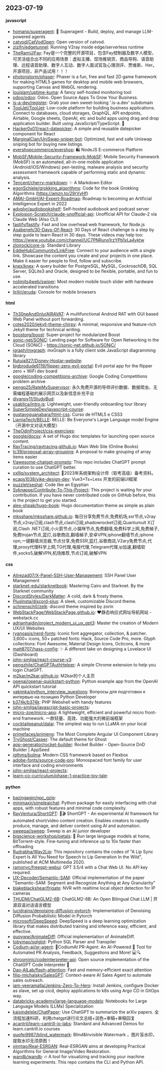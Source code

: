 ## 2023-07-19

#### javascript
* [homanp/superagent](https://github.com/homanp/superagent): 🥷 Superagent - Build, deploy, and manage LLM-powered agents
* [catvod/CatVodOpen](https://github.com/catvod/CatVodOpen): Open version of catvod.
* [zizifn/edgetunnel](https://github.com/zizifn/edgetunnel): Running V2ray inside edge/serverless runtime
* [TheRamU/Fay](https://github.com/TheRamU/Fay): Fay是一个完整的开源项目，包含Fay控制器及数字人模型，可灵活组合出不同的应用场景：虚拟主播、现场推销货、商品导购、语音助理、远程语音助理、数字人互动、数字人面试官及心理测评、贾维斯、Her。 开源项目，非产品试用！！！
* [photonstorm/phaser](https://github.com/photonstorm/phaser): Phaser is a fun, free and fast 2D game framework for making HTML5 games for desktop and mobile web browsers, supporting Canvas and WebGL rendering.
* [louislam/uptime-kuma](https://github.com/louislam/uptime-kuma): A fancy self-hosted monitoring tool
* [odoo/odoo](https://github.com/odoo/odoo): Odoo. Open Source Apps To Grow Your Business.
* [is-a-dev/register](https://github.com/is-a-dev/register): Grab your own sweet-looking '.is-a.dev' subdomain
* [ToolJet/ToolJet](https://github.com/ToolJet/ToolJet): Low-code platform for building business applications. Connect to databases, cloud storages, GraphQL, API endpoints, Airtable, Google sheets, OpenAI, etc and build apps using drag and drop application builder. Built using JavaScript/TypeScript. 🚀
* [Hacker0x01/react-datepicker](https://github.com/Hacker0x01/react-datepicker): A simple and reusable datepicker component for React
* [MarginalClan/UniSwap-sniper-bot](https://github.com/MarginalClan/UniSwap-sniper-bot): Optimized, fast and safe Uniswap sniping bot for buying new listings.
* [evershopcommerce/evershop](https://github.com/evershopcommerce/evershop): 🛍️ NodeJS E-commerce Platform
* [MobSF/Mobile-Security-Framework-MobSF](https://github.com/MobSF/Mobile-Security-Framework-MobSF): Mobile Security Framework (MobSF) is an automated, all-in-one mobile application (Android/iOS/Windows) pen-testing, malware analysis and security assessment framework capable of performing static and dynamic analysis.
* [Tencent/cherry-markdown](https://github.com/Tencent/cherry-markdown): ✨ A Markdown Editor
* [egonSchiele/grokking_algorithms](https://github.com/egonSchiele/grokking_algorithms): Code for the book Grokking Algorithms (https://amzn.to/29rVyHf)
* [AMAI-GmbH/AI-Expert-Roadmap](https://github.com/AMAI-GmbH/AI-Expert-Roadmap): Roadmap to becoming an Artificial Intelligence Expert in 2022
* [advplyr/audiobookshelf](https://github.com/advplyr/audiobookshelf): Self-hosted audiobook and podcast server
* [Explosion-Scratch/claude-unofficial-api](https://github.com/Explosion-Scratch/claude-unofficial-api): Unofficial API for Claude-2 via Claude Web (Also CLI)
* [fastify/fastify](https://github.com/fastify/fastify): Fast and low overhead web framework, for Node.js
* [Asabeneh/30-Days-Of-React](https://github.com/Asabeneh/30-Days-Of-React): 30 Days of React challenge is a step by step guide to learn React in 30 days. These videos may help too: https://www.youtube.com/channel/UC7PNRuno1rzYPb1xLa4yktw
* [zloirock/core-js](https://github.com/zloirock/core-js): Standard Library
* [EddieHubCommunity/LinkFree](https://github.com/EddieHubCommunity/LinkFree): Connect to your audience with a single link. Showcase the content you create and your projects in one place. Make it easier for people to find, follow and subscribe.
* [knex/knex](https://github.com/knex/knex): A query builder for PostgreSQL, MySQL, CockroachDB, SQL Server, SQLite3 and Oracle, designed to be flexible, portable, and fun to use.
* [nolimits4web/swiper](https://github.com/nolimits4web/swiper): Most modern mobile touch slider with hardware accelerated transitions
* [liriliri/eruda](https://github.com/liriliri/eruda): Console for mobile browsers

#### html
* [Th30neAnd0nly/AIRAVAT](https://github.com/Th30neAnd0nly/AIRAVAT): A multifunctional Android RAT with GUI based Web Panel without port forwarding.
* [cotes2020/jekyll-theme-chirpy](https://github.com/cotes2020/jekyll-theme-chirpy): A minimal, responsive and feature-rich Jekyll theme for technical writing.
* [boostorg/boost](https://github.com/boostorg/boost): Super-project for modularized Boost
* [sonic-net/SONiC](https://github.com/sonic-net/SONiC): Landing page for Software for Open Networking in the Cloud (SONiC) - https://sonic-net.github.io/SONiC/
* [jgraph/mxgraph](https://github.com/jgraph/mxgraph): mxGraph is a fully client side JavaScript diagramming library
* [Rutuja927/Disney-Hostar-website](https://github.com/Rutuja927/Disney-Hostar-website): 
* [bigbrodude6119/flipper-zero-evil-portal](https://github.com/bigbrodude6119/flipper-zero-evil-portal): Evil portal app for the flipper zero + WiFi dev board
* [google/coding-competitions-archive](https://github.com/google/coding-competitions-archive): Google Coding Competitions problem archive
* [pengp25/RateMySupervisor](https://github.com/pengp25/RateMySupervisor): 永久免费开源的导师评价数据、数据爬虫、无需编程基础的展示网页以及新信息补充平台
* [divanov11/StudyBud](https://github.com/divanov11/StudyBud): 
* [usablica/intro.js](https://github.com/usablica/intro.js): Lightweight, user-friendly onboarding tour library
* [SuperSimpleDev/javascript-course](https://github.com/SuperSimpleDev/javascript-course): 
* [gustavoguanabara/html-css](https://github.com/gustavoguanabara/html-css): Curso de HTML5 e CSS3
* [LianjiaTech/BELLE](https://github.com/LianjiaTech/BELLE): BELLE: Be Everyone's Large Language model Engine（开源中文对话大模型）
* [TheOdinProject/css-exercises](https://github.com/TheOdinProject/css-exercises): 
* [google/docsy](https://github.com/google/docsy): A set of Hugo doc templates for launching open source content.
* [RayTracing/raytracing.github.io](https://github.com/RayTracing/raytracing.github.io): Main Web Site (Online Books)
* [tc39/proposal-array-grouping](https://github.com/tc39/proposal-array-grouping): A proposal to make grouping of array items easier
* [f/awesome-chatgpt-prompts](https://github.com/f/awesome-chatgpt-prompts): This repo includes ChatGPT prompt curation to use ChatGPT better.
* [xxlllq/system_architect](https://github.com/xxlllq/system_architect): 💯2023年系统架构设计师（软考高级）备考资料。
* [ecaps1038/yike-design-dev](https://github.com/ecaps1038/yike-design-dev): Vue3+Ts+Less 开发的前端UI框架
* [puzzlet/seshat](https://github.com/puzzlet/seshat): Code like an Egyptian
* [Syknapse/Contribute-To-This-Project](https://github.com/Syknapse/Contribute-To-This-Project): This project is waiting for your contribution. If you have never contributed code on GitHub before, this is the project to get you started.
* [alex-shpak/hugo-book](https://github.com/alex-shpak/hugo-book): Hugo documentation theme as simple as plain book
* [mksshare/mksshare.github.io](https://github.com/mksshare/mksshare.github.io): 每日分享免费节点,免费机场,ssr节点,v2ray节点,v2ray订阅,clash节点,clash订阅,shadowrocket订阅,Quantumult X订阅,Clash .NET订阅,小火箭节点,小猫咪节点,免费翻墙,免费科学上网,免费梯子,免费trojan节点,蓝灯,谷歌商店,翻墙梯子,安卓VPN,iphone翻墙节点,iphone vpn,一键翻墙浏览器,节点分享,免费SSR,蓝灯,谷歌商店,V2ary免费节点,代理,proxy代理科学上网,TG代理,电报代理,Telegram代理,ip加速,翻墙软件,socks5,破解VPN,机场推荐,节点订阅,破解VPN

#### css
* [Alirezad07/X-Panel-SSH-User-Management](https://github.com/Alirezad07/X-Panel-SSH-User-Management): SSH Panel User Management
* [starknet-edu/starknetbook](https://github.com/starknet-edu/starknetbook): Mastering Cairo and Starknet. By the Starknet community
* [DiscordStyles/DarkMatter](https://github.com/DiscordStyles/DarkMatter): A cold, dark & frosty theme.
* [PlusInsta/discord-plus](https://github.com/PlusInsta/discord-plus): A sleek, customizable Discord theme.
* [schnensch0/zelk](https://github.com/schnensch0/zelk): discord theme inspired by zorin
* [WebStackPage/WebStackPage.github.io](https://github.com/WebStackPage/WebStackPage.github.io): ❤️静态响应式网址导航网站 - webstack.cc
* [adrianhajdin/project_modern_ui_ux_gpt3](https://github.com/adrianhajdin/project_modern_ui_ux_gpt3): Master the creation of Modern UX/UI Websites
* [ryanoasis/nerd-fonts](https://github.com/ryanoasis/nerd-fonts): Iconic font aggregator, collection, & patcher. 3,600+ icons, 50+ patched fonts: Hack, Source Code Pro, more. Glyph collections: Font Awesome, Material Design Icons, Octicons, & more
* [matt8707/hass-config](https://github.com/matt8707/hass-config): ✨ A different take on designing a Lovelace UI (Dashboard)
* [john-smilga/react-course-v3](https://github.com/john-smilga/react-course-v3): 
* [pengzhile/ChatGPTAuthHelper](https://github.com/pengzhile/ChatGPTAuthHelper): A simple Chrome extension to help you login ChatGPT.
* [m2kar/m2kar.github.io](https://github.com/m2kar/m2kar.github.io): M2kar的个人主页
* [openai/openai-quickstart-python](https://github.com/openai/openai-quickstart-python): Python example app from the OpenAI API quickstart tutorial
* [yakimka/python_interview_questions](https://github.com/yakimka/python_interview_questions): Вопросы для подготовки к интервью на позицию Python Developer
* [b374k/b374k](https://github.com/b374k/b374k): PHP Webshell with handy features
* [john-smilga/javascript-basic-projects](https://github.com/john-smilga/javascript-basic-projects): 
* [micro-zoe/micro-app](https://github.com/micro-zoe/micro-app): A lightweight, efficient and powerful micro front-end framework. 一款轻量、高效、功能强大的微前端框架
* [cocktailpeanut/dalai](https://github.com/cocktailpeanut/dalai): The simplest way to run LLaMA on your local machine
* [primefaces/primeng](https://github.com/primefaces/primeng): The Most Complete Angular UI Component Library
* [TryGhost/Casper](https://github.com/TryGhost/Casper): The default theme for Ghost
* [app-generator/rocket-builder](https://github.com/app-generator/rocket-builder): Rocket Builder - Open-Source DnD Builder | AppSeed
* [jgthms/bulma](https://github.com/jgthms/bulma): Modern CSS framework based on Flexbox
* [adobe-fonts/source-code-pro](https://github.com/adobe-fonts/source-code-pro): Monospaced font family for user interface and coding environments
* [john-smilga/react-projects](https://github.com/john-smilga/react-projects): 
* [learn-co-curriculum/phase-1-practice-toy-tale](https://github.com/learn-co-curriculum/phase-1-practice-toy-tale): 

#### python
* [bazingagin/npc_gzip](https://github.com/bazingagin/npc_gzip): 
* [minimaxir/simpleaichat](https://github.com/minimaxir/simpleaichat): Python package for easily interfacing with chat apps, with robust features and minimal code complexity.
* [RayVentura/ShortGPT](https://github.com/RayVentura/ShortGPT): 🚀🎬 ShortGPT - An experimental AI framework for automated short/video content creation. Enables creators to rapidly produce, manage, and deliver content using AI and automation.
* [sweepai/sweep](https://github.com/sweepai/sweep): Sweep is an AI junior developer
* [bigscience-workshop/petals](https://github.com/bigscience-workshop/petals): 🌸 Run large language models at home, BitTorrent-style. Fine-tuning and inference up to 10x faster than offloading
* [Rudrabha/Wav2Lip](https://github.com/Rudrabha/Wav2Lip): This repository contains the codes of "A Lip Sync Expert Is All You Need for Speech to Lip Generation In the Wild", published at ACM Multimedia 2020.
* [ramonvc/freegpt-webui](https://github.com/ramonvc/freegpt-webui): GPT 3.5/4 with a Chat Web UI. No API key required.
* [UX-Decoder/Semantic-SAM](https://github.com/UX-Decoder/Semantic-SAM): Official implementation of the paper "Semantic-SAM: Segment and Recognize Anything at Any Granularity"
* [blakeblackshear/frigate](https://github.com/blakeblackshear/frigate): NVR with realtime local object detection for IP cameras
* [THUDM/ChatGLM2-6B](https://github.com/THUDM/ChatGLM2-6B): ChatGLM2-6B: An Open Bilingual Chat LLM | 开源双语对话语言模型
* [lucidrains/denoising-diffusion-pytorch](https://github.com/lucidrains/denoising-diffusion-pytorch): Implementation of Denoising Diffusion Probabilistic Model in Pytorch
* [microsoft/DeepSpeed](https://github.com/microsoft/DeepSpeed): DeepSpeed is a deep learning optimization library that makes distributed training and inference easy, efficient, and effective.
* [guoyww/AnimateDiff](https://github.com/guoyww/AnimateDiff): Official implementation of AnimateDiff.
* [tobymao/sqlglot](https://github.com/tobymao/sqlglot): Python SQL Parser and Transpiler
* [Codium-ai/pr-agent](https://github.com/Codium-ai/pr-agent): 🚀CodiumAI PR-Agent: An AI-Powered 🤖 Tool for Automated PR Analysis, Feedback, Suggestions and More! 💻🔍
* [shroominic/codeinterpreter-api](https://github.com/shroominic/codeinterpreter-api): Open source implementation of the ChatGPT Code Interpreter 👾
* [Dao-AILab/flash-attention](https://github.com/Dao-AILab/flash-attention): Fast and memory-efficient exact attention
* [filip-michalsky/SalesGPT](https://github.com/filip-michalsky/SalesGPT): Context-aware AI Sales Agent to automate sales outreach.
* [iam-veeramalla/Jenkins-Zero-To-Hero](https://github.com/iam-veeramalla/Jenkins-Zero-To-Hero): Install Jenkins, configure Docker as slave, set up cicd, deploy applications to k8s using Argo CD in GitOps way.
* [databricks-academy/large-language-models](https://github.com/databricks-academy/large-language-models): Notebooks for Large Language Models (LLMs) Specialization
* [kaixindelele/ChatPaper](https://github.com/kaixindelele/ChatPaper): Use ChatGPT to summarize the arXiv papers. 全流程加速科研，利用chatgpt进行论文总结+润色+审稿+审稿回复
* [acantril/learn-cantrill-io-labs](https://github.com/acantril/learn-cantrill-io-labs): Standard and Advanced Demos for learn.cantrill.io courses
* [guofei9987/blind_watermark](https://github.com/guofei9987/blind_watermark): Blind&Invisible Watermark ，图片盲水印，提取水印无须原图！
* [xinntao/Real-ESRGAN](https://github.com/xinntao/Real-ESRGAN): Real-ESRGAN aims at developing Practical Algorithms for General Image/Video Restoration.
* [wandb/wandb](https://github.com/wandb/wandb): 🔥 A tool for visualizing and tracking your machine learning experiments. This repo contains the CLI and Python API.
